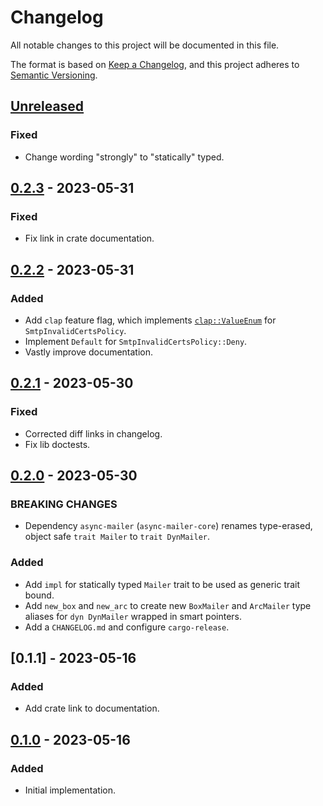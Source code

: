# Changelog

All notable changes to this project will be documented in this file.

The format is based on [Keep a Changelog](https://keepachangelog.com/en/1.0.0/),
and this project adheres to [Semantic Versioning](https://semver.org/spec/v2.0.0.html).

<!-- next-header -->

## [Unreleased] <!-- release-date -->

### Fixed

- Change wording "strongly" to "statically" typed.

## [0.2.3] - 2023-05-31

### Fixed

- Fix link in crate documentation.

## [0.2.2] - 2023-05-31

### Added

- Add `clap` feature flag, which implements [`clap::ValueEnum`](https://docs.rs/clap/latest/clap/trait.ValueEnum.html)
  for `SmtpInvalidCertsPolicy`.
- Implement `Default` for `SmtpInvalidCertsPolicy::Deny`.
- Vastly improve documentation.

## [0.2.1] - 2023-05-30

### Fixed

- Corrected diff links in changelog.
- Fix lib doctests.

## [0.2.0] - 2023-05-30

### BREAKING CHANGES

- Dependency `async-mailer` (`async-mailer-core`) renames type-erased, object safe `trait Mailer` to `trait DynMailer`.

### Added

- Add `impl` for statically typed `Mailer` trait to be used as generic trait bound.
- Add `new_box` and `new_arc` to create new `BoxMailer` and `ArcMailer` type aliases for `dyn DynMailer` wrapped in smart pointers.
- Add a `CHANGELOG.md` and configure `cargo-release`.

## [0.1.1] - 2023-05-16

### Added

- Add crate link to documentation.

## [0.1.0] - 2023-05-16

### Added

- Initial implementation.

<!-- next-url -->
[Unreleased]: https://github.com/LeoniePhiline/async-mailer/compare/async-mailer-smtp-v0.2.3...HEAD
[0.2.3]: https://github.com/LeoniePhiline/async-mailer/compare/async-mailer-smtp-v0.2.2...async-mailer-smtp-v0.2.3
[0.2.2]: https://github.com/LeoniePhiline/async-mailer/compare/async-mailer-smtp-v0.2.1...async-mailer-smtp-v0.2.2
[0.2.1]: https://github.com/LeoniePhiline/async-mailer/compare/async-mailer-smtp-v0.2.0...async-mailer-smtp-v0.2.1
[0.2.0]: https://github.com/LeoniePhiline/async-mailer/compare/async-mailer-smtp-v0.1.2...async-mailer-smtp-v0.2.0
[0.1.2]: https://github.com/LeoniePhiline/async-mailer/compare/async-mailer-smtp-v0.1.0...async-mailer-smtp-v0.1.2
[0.1.0]: https://github.com/LeoniePhiline/async-mailer/releases/tag/async-mailer-smtp-v0.1.0
